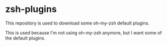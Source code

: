 zsh-plugins
===========

This repository is used to download some oh-my-zsh default plugins.

This is used because I'm not using oh-my-zsh anymore, but I want some of the default plugins.
